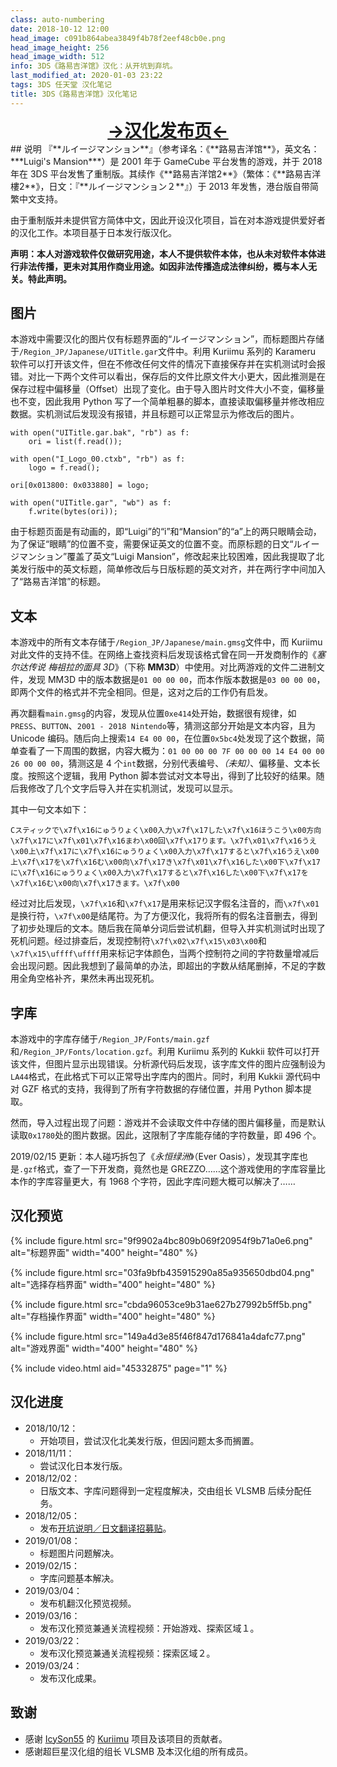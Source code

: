 ```yaml
---
class: auto-numbering
date: 2018-10-12 12:00
head_image: c091b864abea3849f4b78f2eef48cb0e.png
head_image_height: 256
head_image_width: 512
info: 3DS《路易吉洋馆》汉化：从开坑到弃坑。
last_modified_at: 2020-01-03 23:22
tags: 3DS 任天堂 汉化笔记
title: 3DS《路易吉洋馆》汉化笔记
---
```

<div style="font-size: 200%; font-weight: bold; text-align: center;"><a href="/LuigiMansion/">→汉化发布页←</a></div>
## 说明
<span lang="ja">『**ルイージマンション**』</span>（参考译名：《**路易吉洋馆**》，英文名：***Luigi's Mansion***）是 2001 年于 GameCube 平台发售的游戏，并于 2018 年在 3DS 平台发售了重制版。其续作《**路易吉洋馆2**》（繁体：《**路易吉洋樓2**》，日文：<span lang="ja">『**ルイージマンション２**』</span>）于 2013 年发售，港台版自带简繁中文支持。

由于重制版并未提供官方简体中文，因此开设汉化项目，旨在对本游戏提供爱好者的汉化工作。本项目基于日本发行版汉化。

**声明：本人对游戏软件仅做研究用途，本人不提供软件本体，也从未对软件本体进行非法传播，更未对其用作商业用途。如因非法传播造成法律纠纷，概与本人无关。特此声明。**

## 图片
本游戏中需要汉化的图片仅有标题界面的“ルイージマンション”，而标题图片存储于`/Region_JP/Japanese/UITitle.gar`文件中。利用 Kuriimu 系列的 Karameru 软件可以打开该文件，但在不修改任何文件的情况下直接保存并在实机测试时会报错。对比一下两个文件可以看出，保存后的文件比原文件大小更大，因此推测是在保存过程中偏移量（Offset）出现了变化。由于导入图片时文件大小不变，偏移量也不变，因此我用 Python 写了一个简单粗暴的脚本，直接读取偏移量并修改相应数据。实机测试后发现没有报错，并且标题可以正常显示为修改后的图片。

````
with open("UITitle.gar.bak", "rb") as f:
    ori = list(f.read());

with open("I_Logo_00.ctxb", "rb") as f:
    logo = f.read();

ori[0x013800: 0x033880] = logo;

with open("UITitle.gar", "wb") as f:
    f.write(bytes(ori));
````

由于标题页面是有动画的，即“Luigi”的“i”和“Mansion”的“a”上的两只眼睛会动，为了保证“眼睛”的位置不变，需要保证英文的位置不变。而原标题的日文“ルイージマンション”覆盖了英文“Luigi Mansion”，修改起来比较困难，因此我提取了北美发行版中的英文标题，简单修改后与日版标题的英文对齐，并在两行字中间加入了“路易吉洋馆”的标题。

## 文本
本游戏中的所有文本存储于`/Region_JP/Japanese/main.gmsg`文件中，而 Kuriimu 对此文件的支持不佳。在网络上查找资料后发现该格式曾在同一开发商制作的《*塞尔达传说 梅祖拉的面具 3D*》（下称 **MM3D**）中使用。对比两游戏的文件二进制文件，发现 MM3D 中的版本数据是`01 00 00 00`，而本作版本数据是`03 00 00 00`，即两个文件的格式并不完全相同。但是，这对之后的工作仍有启发。

再次翻看`main.gmsg`的内容，发现从位置`0xe414`处开始，数据很有规律，如`PRESS`、`BUTTON`、`2001 - 2018 Nintendo`等，猜测这部分开始是文本内容，且为 Unicode 编码。随后向上搜索`14 E4 00 00`，在位置`0x5bc4`处发现了这个数据，简单查看了一下周围的数据，内容大概为：`01 00 00 00 7F 00 00 00 14 E4 00 00 26 00 00 00`，猜测这是 4 个`int`数据，分别代表编号、*（未知）*、偏移量、文本长度。按照这个逻辑，我用 Python 脚本尝试对文本导出，得到了比较好的结果。随后我修改了几个文字后导入并在实机测试，发现可以显示。

其中一句文本如下：

````
Cスティックで\x7f\x16にゅうりょく\x00入力\x7f\x17した\x7f\x16ほうこう\x00方向\x7f\x17に\x7f\x01\x7f\x16まわ\x00回\x7f\x17ります。\x7f\x01\x7f\x16うえ\x00上\x7f\x17に\x7f\x16にゅうりょく\x00入力\x7f\x17すると\x7f\x16うえ\x00上\x7f\x17を\x7f\x16む\x00向\x7f\x17き\x7f\x01\x7f\x16した\x00下\x7f\x17に\x7f\x16にゅうりょく\x00入力\x7f\x17すると\x7f\x16した\x00下\x7f\x17を\x7f\x16む\x00向\x7f\x17きます。\x7f\x00
````

经过对比后发现，`\x7f\x16`和`\x7f\x17`是用来标记汉字假名注音的，而`\x7f\x01`是换行符，`\x7f\x00`是结尾符。为了方便汉化，我将所有的假名注音删去，得到了初步处理后的文本。随后我在简单分词后尝试机翻，但导入并实机测试时出现了死机问题。经过排查后，发现控制符`\x7f\x02\x7f\x15\x03\x00`和`\x7f\x15\uffff\uffff`用来标记字体颜色，当两个控制符之间的字符数量增减后会出现问题。因此我想到了最简单的办法，即超出的字数从结尾删掉，不足的字数用全角空格补齐，果然未再出现死机。

## 字库
本游戏中的字库存储于`/Region_JP/Fonts/main.gzf`和`/Region_JP/Fonts/location.gzf`。利用 Kuriimu 系列的 Kukkii 软件可以打开该文件，但图片显示出现错误。分析源代码后发现，该字库文件的图片应强制设为`LA44`格式，在此格式下可以正常导出字库内的图片。同时，利用 Kukkii 源代码中对 GZF 格式的支持，我得到了所有字符数据的存储位置，并用 Python 脚本提取。

然而，导入过程出现了问题：游戏并不会读取文件中存储的图片偏移量，而是默认读取`0x1780`处的图片数据。因此，这限制了字库能存储的字符数量，即 496 个。

2019/02/15 更新：本人碰巧拆包了《*永恒绿洲*》（Ever Oasis），发现其字库也是`.gzf`格式，查了一下开发商，竟然也是 GREZZO……这个游戏使用的字库容量比本作的字库容量更大，有 1968 个字符，因此字库问题大概可以解决了……

## 汉化预览
{% include figure.html src="9f9902a4bc809b069f20954f9b71a0e6.png" alt="标题界面" width="400" height="480" %}

{% include figure.html src="03fa9bfb435915290a85a935650dbd04.png" alt="选择存档界面" width="400" height="480" %}

{% include figure.html src="cbda96053ce9b31ae627b27992b5ff5b.png" alt="存档操作界面" width="400" height="480" %}

{% include figure.html src="149a4d3e85f46f847d176841a4dafc77.png" alt="游戏界面" width="400" height="480" %}

{% include video.html aid="45332875" page="1" %}
## 汉化进度
* 2018/10/12：
  * 开始项目，尝试汉化北美发行版，但因问题太多而搁置。
* 2018/11/11：
  * 尝试汉化日本发行版。
* 2018/12/02：
  * 日版文本、字库问题得到一定程度解决，交由组长 VLSMB 后续分配任务。
* 2018/12/05：
  * 发布[开坑说明／日文翻译招募贴](https://tieba.baidu.com/p/5969451467)。
* 2019/01/08：
  * 标题图片问题解决。
* 2019/02/15：
  * 字库问题基本解决。
* 2019/03/04：
  * 发布机翻汉化预览视频。
* 2019/03/16：
  * 发布汉化预览兼通关流程视频：开始游戏、探索区域１。
* 2019/03/22：
  * 发布汉化预览兼通关流程视频：探索区域２。
* 2019/03/24：
  * 发布汉化成果。

## 致谢
* 感谢 [IcySon55](https://github.com/IcySon55) 的 [Kuriimu](https://github.com/IcySon55/Kuriimu) 项目及该项目的贡献者。
* 感谢超巨星汉化组的组长 VLSMB 及本汉化组的所有成员。
